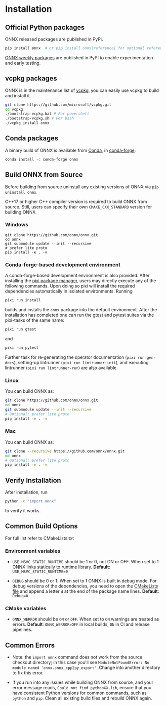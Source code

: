 <!--
Copyright (c) ONNX Project Contributors

SPDX-License-Identifier: Apache-2.0
-->

# Installation

## Official Python packages

ONNX released packages are published in PyPi.

```sh
pip install onnx  # or pip install onnx[reference] for optional reference implementation dependencies
```

[ONNX weekly packages](https://pypi.org/project/onnx-weekly/) are published in PyPI to enable experimentation and early testing.

## vcpkg packages

ONNX is in the maintenance list of [vcpkg](https://github.com/microsoft/vcpkg), you can easily use vcpkg to build and install it.

```sh
git clone https://github.com/microsoft/vcpkg.git
cd vcpkg
./bootstrap-vcpkg.bat # For powershell
./bootstrap-vcpkg.sh # For bash
./vcpkg install onnx
```

## Conda packages

A binary build of ONNX is available from [Conda](https://conda.io), in [conda-forge](https://conda-forge.org/):

```sh
conda install -c conda-forge onnx
```

## Build ONNX from Source

Before building from source uninstall any existing versions of ONNX via `pip uninstall onnx`.

C++17 or higher C++ compiler version is required to build ONNX from source. Still, users can specify their own `CMAKE_CXX_STANDARD` version for building ONNX.

### Windows

```
git clone https://github.com/onnx/onnx.git
cd onnx
git submodule update --init --recursive
# prefer lite proto
pip install -e . -v
```

### Conda-forge-based development environment

A conda-forge-based development environment is also provided.
After installing the [pixi package manager](https://prefix.dev/), users may directly execute any of the following commands. Upon doing so pixi will install the required dependencies automatically in isolated environments.
Running

```sh
pixi run install
```

builds and installs the `onnx` package into the default environment.
After the installation has completed one can run the gtest and pytest suites via the pixi-tasks of the same name:

```sh
pixi run gtest
```

and

```sh
pixi run pytest
```

Further task for re-generating the operator documentation (`pixi run gen-docs`), setting-up lintrunner (`pixi run lintrunner-init`), and executing lintrunner (`pixi run lintrunner-run`) are also available.

### Linux

You can build ONNX as:

```sh
git clone https://github.com/onnx/onnx.git
cd onnx
git submodule update --init --recursive
# Optional: prefer lite proto
pip install -e . -v
```

### Mac

You can build ONNX as:

```sh
git clone --recursive https://github.com/onnx/onnx.git
cd onnx
# Optional: prefer lite proto
pip install -e . -v
```

## Verify Installation

After installation, run

```sh
python -c "import onnx"
```

to verify it works.

## Common Build Options

For full list refer to CMakeLists.txt

### Environment variables

* `USE_MSVC_STATIC_RUNTIME` should be 1 or 0, not ON or OFF. When set to 1 ONNX links statically to runtime library.
**Default**: `USE_MSVC_STATIC_RUNTIME=0`

* `DEBUG` should be 0 or 1. When set to 1 ONNX is built in debug mode. For debug versions of the dependencies, you need to open the [CMakeLists file](https://github.com/onnx/onnx/blob/main/CMakeLists.txt) and append a letter `d` at the end of the package name lines.
**Default**: `Debug=0`

### CMake variables

* `ONNX_WERROR` should be `ON` or `OFF`. When set to `ON` warnings are treated as errors.
**Default**: `ONNX_WERROR=OFF` in local builds, `ON` in CI and release pipelines.

## Common Errors

* Note: the `import onnx` command does not work from the source checkout directory; in this case you'll see `ModuleNotFoundError: No module named 'onnx.onnx_cpp2py_export'`. Change into another directory to fix this error.

* If you run into any issues while building ONNX from source, and your error message reads, `Could not find pythonXX.lib`, ensure that you have consistent Python versions for common commands, such as `python` and `pip`. Clean all existing build files and rebuild ONNX again.

